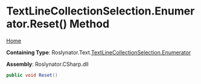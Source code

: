 # TextLineCollectionSelection\.Enumerator\.Reset\(\) Method

[Home](../../../../../README.md)

**Containing Type**: Roslynator\.Text\.[TextLineCollectionSelection.Enumerator](../README.md)

**Assembly**: Roslynator\.CSharp\.dll

```csharp
public void Reset()
```

